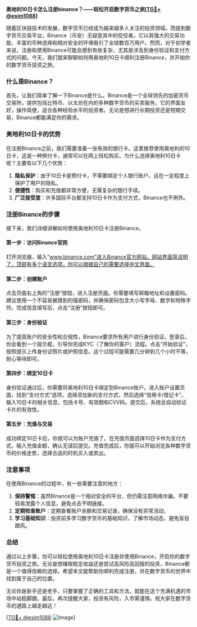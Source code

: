 **奥地利10日卡怎么注册binance？——轻松开启数字货币之旅[[TG💪+ @esim1088](https://t.me/s/esim1088)]**

随着区块链技术的发展，数字货币已经成为越来越多人关注的投资领域。而提到数字货币交易平台，Binance（币安）无疑是其中的佼佼者。它以其强大的交易功能、丰富的币种选择和相对安全的环境吸引了全球数百万用户。然而，对于初学者来说，注册和使用Binance可能会感到有些复杂，尤其是涉及到身份验证和支付方式的问题。今天，我们就来聊聊如何用奥地利10日卡顺利注册Binance，并开始你的数字货币投资之旅。

### 什么是Binance？

首先，让我们简单了解一下Binance是什么。Binance是一个全球领先的加密货币交易所，提供包括比特币、以太坊在内的多种数字货币的买卖服务。它的界面友好，操作简便，适合各种经验水平的投资者。无论是想进行长期投资还是短期交易，Binance都能满足你的需求。

### 奥地利10日卡的优势

在注册Binance之前，我们需要准备一张有效的银行卡。这里推荐使用奥地利的10日卡，这是一种预付卡，通常可以在网上轻松购买。为什么选择奥地利10日卡呢？主要有以下几个优势：

1. **隐私保护**：由于10日卡是预付卡，不需要绑定个人银行账户，这在一定程度上保护了用户的隐私。
2. **便捷性**：购买和充值都非常方便，无需复杂的银行手续。
3. **广泛接受度**：许多国际平台都支持10日卡作为支付方式，Binance也不例外。

### 注册Binance的步骤

接下来，我们详细讲解如何使用奥地利10日卡注册Binance。

#### 第一步：访问Binance官网

打开浏览器，输入“www.binance.com”进入Binance官方网站。网站界面简洁明了，顶部有多个语言选项，你可以根据自己的需要选择中文界面。

#### 第二步：创建账户

点击页面右上角的“注册”按钮，进入注册页面。你需要填写邮箱地址和设置密码。建议使用一个不容易被猜到的强密码，并确保密码包含大小写字母、数字和特殊字符。完成信息填写后，点击“注册”按钮即可。

#### 第三步：身份验证

为了提高账户的安全性和合规性，Binance要求所有用户进行身份验证。登录后，你会看到一个提示框，引导你完成KYC（了解你的客户）流程。点击“开始验证”，按照提示上传身份证照片或护照信息。这个过程可能需要几分钟到几个小时不等，耐心等待即可。

#### 第四步：绑定10日卡

身份验证通过后，你需要将奥地利10日卡绑定到Binance账户。进入账户设置页面，找到“支付方式”选项，选择添加新的支付方式，然后选择“信用卡/借记卡”。输入10日卡的相关信息，包括卡号、有效期和CVV码。提交后，系统会自动验证卡片的有效性。

#### 第五步：充值与交易

成功绑定10日卡后，你就可以为账户充值了。在充值页面选择10日卡作为支付方式，输入充值金额，确认无误后提交。充值完成后，你就可以开始浏览各种数字货币的价格走势，选择合适的时机买入或卖出。

### 注意事项

在使用Binance的过程中，有一些需要注意的地方：

1. **保持警惕**：虽然Binance是一个相对安全的平台，但仍需注意网络诈骗。不要轻易泄露个人信息，避免点击不明链接。
2. **定期检查账户**：定期查看账户余额和交易记录，确保没有异常活动。
3. **学习基础知识**：投资前多学习数字货币的基础知识，了解市场动态，避免盲目跟风。

### 总结

通过以上步骤，你可以轻松使用奥地利10日卡注册并使用Binance，开启你的数字货币投资之旅。无论是想赚取稳定收益还是尝试高风险高回报的投资，Binance都是一个值得信赖的选择。希望本文能帮助你顺利完成注册，并在数字货币的世界中找到属于自己的位置。

无论你是新手还是老手，只要掌握了正确的工具和方法，就能在这个充满机遇的市场中站稳脚跟。最后，再次提醒大家，投资有风险，入市需谨慎。祝大家在数字货币的道路上越走越远！

[[TG💪+ @esim1088](https://t.me/s/esim1088) ![Image](https://i.postimg.cc/4NQfJmqS/Snipaste-2025-05-13-00-14-12.png)]